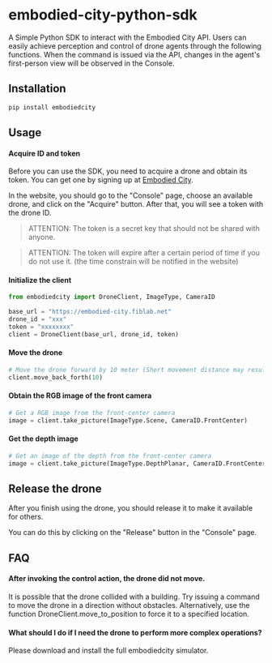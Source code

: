 # embodied-city-python-sdk

A Simple Python SDK to interact with the Embodied City API.
Users can easily achieve perception and control of drone agents through the following functions.
When the command is issued via the API, changes in the agent's first-person view will be observed in the Console.

## Installation

```bash
pip install embodiedcity
```

## Usage

#### Acquire ID and token

Before you can use the SDK, you need to acquire a drone and obtain its token.
You can get one by signing up at [Embodied City](https://embodied-city.fiblab.net/).

In the website, you should go to the "Console" page, choose an available drone, and click on the "Acquire" button.
After that, you will see a token with the drone ID.

> ATTENTION: The token is a secret key that should not be shared with anyone.

> ATTENTION: The token will expire after a certain period of time if you do not use it. (the time constrain will be notified in the website)

#### Initialize the client

```python
from embodiedcity import DroneClient, ImageType, CameraID

base_url = "https://embodied-city.fiblab.net"
drone_id = "xxx"
token = "xxxxxxxx"
client = DroneClient(base_url, drone_id, token)
```

#### Move the drone

```python
# Move the drone forward by 10 meter (Short movement distance may result in action failure)
client.move_back_forth(10)
```

#### Obtain the RGB image of the front camera
    
```python
# Get a RGB image from the front-center camera
image = client.take_picture(ImageType.Scene, CameraID.FrontCenter)
```

#### Get the depth image
    
```python
# Get an image of the depth from the front-center camera
image = client.take_picture(ImageType.DepthPlanar, CameraID.FrontCenter)
```

## Release the drone

After you finish using the drone, you should release it to make it available for others.

You can do this by clicking on the "Release" button in the "Console" page.


## FAQ

#### After invoking the control action, the drone did not move.

It is possible that the drone collided with a building.
Try issuing a command to move the drone in a direction without obstacles.
Alternatively, use the function DroneClient.move_to_position to force it to a specified location.

#### What should I do if I need the drone to perform more complex operations?

Please download and install the full embodiedcity simulator.
